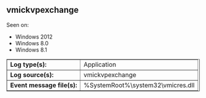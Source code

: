 ## vmickvpexchange

Seen on:
* Windows 2012
* Windows 8.0
* Windows 8.1

<table border="1" class="docutils">
  <tbody>
    <tr>
      <td><b>Log type(s):</b></td>
      <td>Application</td>
    </tr>
    <tr>
      <td><b>Log source(s):</b></td>
      <td>vmickvpexchange</td>
    </tr>
    <tr>
      <td><b>Event message file(s):</b></td>
      <td>%SystemRoot%\system32\vmicres.dll</td>
    </tr>
  </tbody>
</table>

&nbsp;

